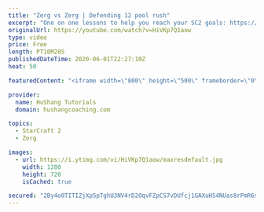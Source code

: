 ```yaml
---
title: "Zerg vs Zerg | Defending 12 pool rush"
excerpt: "One on one lessons to help you reach your SC2 goals: https://www.hushangcoaching.com ------------------------------------------------------------------------------------------------------- In this guide we take a look at how to defend one of the most infamous \"zerg rushes\" in sc2: the 12 pool. This rush"
originalUrl: https://youtube.com/watch?v=HiVKp7Q1aow
type: video
price: Free
length: PT10M28S
publishedDateTime: 2020-06-01T22:27:10Z
heat: 50

featuredContent: "<iframe width=\"800\" height=\"500\" frameborder=\"0\" src=\"https://www.youtube.com/embed/HiVKp7Q1aow\" allow=\"accelerometer; autoplay; encrypted-media; gyroscope; picture-in-picture\" allowfullscreen></iframe>"

provider:
  name: HuShang Tutorials
  domain: hushangcoaching.com

topics:
  - StarCraft 2
  - Zerg

images:
  - url: https://i.ytimg.com/vi/HiVKp7Q1aow/maxresdefault.jpg
    width: 1280
    height: 720
    isCached: true

secured: "2By4o0TITIZjXpSpTghU3NV4rD2OqvFZpCS7vDUfcj1GAXuHS4NUas8rPmR6s0Sp4sS30PS0MqfcsbXxVpYBG84KjyoenUx03/OjFHgW/b9cvd9SFXxF4KhZIsAZUMbtN4fJfKhMZcTAvXYPDYHsq9n7VBAqKafc+Qh9G9E5QL7bIUEKieQxelWT+ElpDa2X8TIqkz73fvgBpMB96sDB1XaONkKDdSzOlvsx7NT9LCrIfeBeyU1HaBuVq4OIT1Y6RC978MKMvObPI739BhmLxg4/4F4uV41t1MsKdLBIn/RR3ahESLECL5yBMSlhns4hHqb0yUYJ5wjasgzk/BgglSn4+HWWYpRID2TQhSuUPg5dXwUXSSqFyicUiZQNksFq1tF1+EZjIcoNjWkrrsZzXJjhEfuEaX2QJSvv+Fk/PEg=;X2d89KsdbLaLX4/eXoUUgQ=="
---
```


